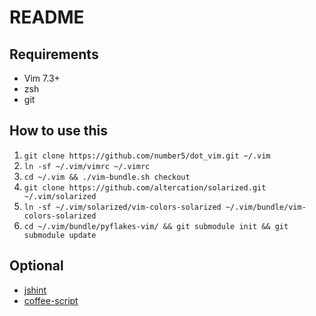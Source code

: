 # README

## Requirements

 - Vim 7.3+
 - zsh
 - git

## How to use this

 1. `git clone https://github.com/number5/dot_vim.git ~/.vim`
 1. `ln -sf ~/.vim/vimrc ~/.vimrc`
 1. `cd ~/.vim && ./vim-bundle.sh checkout`
 1. `git clone https://github.com/altercation/solarized.git ~/.vim/solarized`
 1. `ln -sf ~/.vim/solarized/vim-colors-solarized ~/.vim/bundle/vim-colors-solarized`
 1. `cd ~/.vim/bundle/pyflakes-vim/ && git submodule init && git submodule update`

## Optional

 - [jshint](https://github.com/jshint/jshint)
 - [coffee-script](http://coffeescript.org/)

